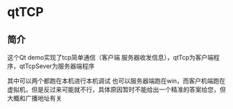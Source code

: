 # qtTCP

## 简介
这个Qt demo实现了tcp简单通信（客户端 服务器收发信息），qtTcp为客户端程序，qtTcpSever为服务器端程序

其中可以两个都跑在本机进行本机调试
也可以服务器端跑在win，而客户机端跑在虚拟机，但是反过来可能就不行，具体原因暂时不能给出一个精准的答案给您，但大概和广播地址有关
